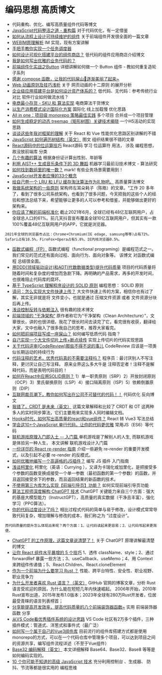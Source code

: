 # 编码思想 高质博文
* 代码重构、优化、编写高质量组件代码等博文
* [JavaScript代码整洁之道 - 重构篇](https://mp.weixin.qq.com/s/PYu4x2SG4Oq7VOkUXPaGPQ) 对于代码优化，有一定借鉴
* [如何从流程上设计可持续维护的组件](https://mp.weixin.qq.com/s/ZMvVw47BU1sLBPs4N18Jcw) 关于前端组件开发很全面的一篇文章
* [WEBIM原理解析](https://mp.weixin.qq.com/s/IGTirxb6Cg7c_uMrHyvhHw) IM 实现，现有方案讲解
* [手把手教你实现一个任务调度器](https://mp.weixin.qq.com/s/O6fAOodJq6pyJnqy1IuqEg) 
* [如何设计可视化搭建平台的组件商店？](https://juejin.cn/post/6986824393653485605) 低代码的组件应用商店介绍博文
* [我是如何写出优雅的业务代码的？](https://www.yuque.com/docs/share/75ab949d-5273-4759-b2ef-3b1f1c662668)
* [前端组件化实战之Button](https://juejin.cn/post/6990511054224621598) 详细讲解如何做一个 Button 组件 - 教如何重复造轮子系列
* [感谢 compose 函数，让我的代码屎山💩逐渐美丽了起来~](https://juejin.cn/post/6989020415444123662?from=main_page#heading-7)
* [Web 动画原则及技巧浅析](https://github.com/chokcoco/iCSS/issues/121) 关于 网页动画的十二原则 的展开分析
* [企业级应用搭建平台是如何设计资产体系的？](https://mp.weixin.qq.com/s/rihJS2GCcQ3wzODw7PHTaA) 低代码、无代码：参考传统行业对比 软件行业如何做流水线？
* [电商最小存货 - SKU 和 算法实现](https://mp.weixin.qq.com/s/A2BLVnhas49Z1pj6OubymA) 电商算法干货博文
* [以生产消费模式设计国际化方案](https://mp.weixin.qq.com/s/QfTf02GrEXrbCnQswnWFuQ) 国际化 线上加载慢 优化思路
* [All in one：项目级 monorepo 策略最佳实践](https://segmentfault.com/a/1190000039157365) 多个项目 合并成一个项目管理
* [如何生成稳定的动态 treemap（矩形树图）关键技术揭晓](https://mp.weixin.qq.com/s/IxfbVPc8Nx_8x-C9g3eyMw) 一个H5活动的实现思路
* [谈谈这些年我对框架的理解](https://mp.weixin.qq.com/s/mZ7KuFjyCWNCAq7HnXg96A) 关于 React 和 Vue 性能优化思路区别讲解的不错
* [JavaScript 如何遍历树结构（英文）](https://github.com/ruanyf/weekly/blob/master/docs/issue-179.md) 图文 组织结果很不错的文章
* [React源码中的位运算技巧](https://mp.weixin.qq.com/s/zrfmXGHK4PG8B6pdGYO6Aw) React源码 学习 位运算符 用法， 涉及 编程思想， 故没放前端库 分类
* [几个有趣的算法](https://mp.weixin.qq.com/s/6ootL9DEuNa1UPk4jZ_cXg) 根据身份证计算出性别、年龄等
* [利用 AIST++ 生成音乐条件下的 3D 舞蹈](https://mp.weixin.qq.com/s/qJMmyH3ep197TZ4ECxWWZA) 机器学习最前沿技术博文 - 算法研究
* [如何找到数组里的唯一数？](https://yonatankra.com/how-to-find-a-unique-number-in-a-list-of-pairs/) mark! 有些业务场景需要用到！
* [JavaScript开发者应懂的33个概念](https://github.com/stephentian/33-js-concepts)
* [给自己卷一个 LRU 和 LFU 缓存淘汰算法作为礼物吧。](https://halfrost.com/lru_lfu_interview/) 高质量算法博文
* [我做系统架构的一些原则](https://coolshell.cn/articles/21672.html) 架构师左耳朵耗子（陈皓）的文章。“工作 20 多年了，看到了很多公司系统架构，也看到了很多问题，今天把我的这些个人的经验和想法总结下来，希望能够让更多的人可以参考和借鉴，并能够做出更好的架构来。
* [你应该了解的前端标准化](https://mp.weixin.qq.com/s/6zdppvbLyPz9cd8ZWGdUVA) 截止2021年6月，全球已经有48亿互联网用户，占全球总人口的61%。前几天抖音宣布覆盖全球10亿互联网用户，但其实有一款100%覆盖48亿互联网用户的APP，它就是浏览器。
```
2021年全球的浏览器市占比：Chrome+Chromium(IE edage, samsung等等)占有72%，Safari占有18.5%，FireFox+Opera占有5.8%，IE内核浏览器0.5%。
```
* [函数式编程（FP）](https://mp.weixin.qq.com/s/ttQy_v-_QBKjcz2LPZvfNQ) 函数式编程（functional programing）是编程范式之一。我们常见的范式还有面向过程、面向行为、面向对象等。 该博文 对函数式编程 总结很全面。
* [用DDD(领域驱动设计)和ADT(代数数据类型)提升代码质量](https://mp.weixin.qq.com/s/AGfuCxsUPv_5djEXYcuyNw) 项目的代码质量将随着时间和复杂度的增加而急剧下降。再明确的产品需求，再多的开发时间，也很难阻止代码库的腐坏。
* [基于 TypeScript 理解程序设计的 SOLID 原则](https://mp.weixin.qq.com/s/mz5S1iiRWkk-KKJg5lOOJQ) 编程思想： SOLID 原则
* [请问：怎么实现大文件快速上传？](https://juejin.cn/post/7074534222748188685) 大文件快速上传的方案，相信你也有过了解，其实无非就是将 文件变小，也就是通过 压缩文件资源 或者 文件资源分块 后再上传。
* [浅谈控制反转与依赖注入](https://zhuanlan.zhihu.com/p/33492169) 很有趣的技术博文
* [前端领域的 “干净架构”](https://juejin.cn/post/7054888223830441991) 原作者称它为“干净架构（Clean Architecture）”，文章很长，讲的也很详细，我花了很长时间去读完了它，看完很有收获，翻译给大家，文中也融入了很多我自己的思考，推荐大家看完。
* [如何把前端项目写成一座屎山？](https://juejin.cn/post/7086735198942920712) 如何编写低质代码 指南？
* [自己实现一个大文件切片上传+断点续传](https://mp.weixin.qq.com/s/SyP0zUsRHsTDyEQoab4fXg) 实现上传切片的代码实现思路
* [关于代码评审(CodeReview)那些不得不说的事儿](https://mp.weixin.qq.com/s/EvQzG5esLfWAWbqflkU0WA) CodeReview 应该是一项类似长期运动的持续行为
* [代码注释的艺术，优秀代码真的不需要注释吗？](https://mp.weixin.qq.com/s/nKKy51_ndYiqJiUAng9C9g) 程序员：最讨厌别人不写注释，更讨厌让自己写注释。 原来业界这么多大牛是 注释否定者！注释不是解释代码，而是表明代码目的！
* [如何在React中应用SOLID原则？](https://mp.weixin.qq.com/s?__biz=MzU2MTIyNDUwMA==&mid=2247503780&idx=1&sn=e8324e68d22db59490bcd951fb5834dc&chksm=fc7e81ffcb0908e906d7d242b1d99c2fbc348370ba9f10d88ef1c2c2bddeb1eb5b5654b3972e&token=1337558608&lang=zh_CN#rd) 1）单一职责原则（SRP）2）开放封闭原则（OCP）3）里氏替换原则（LSP）4）接口隔离原则（ISP）5）依赖倒置原则（DIP）
* [互联网裁员潮下，教你如何写出在公司不可替代的代码！！](https://juejin.cn/post/7126888773647876110) 代码优化 反向博文
* [我错了，CRDT 是未来（英文）](https://josephg.com/blog/crdts-are-the-future/) 这篇文章解释和比较了 CRDT 和 OT 这两种多人的实时同步算法，它们主要用来实现多人同时编辑文档。
* [Hooks时代，如何写出高质量的react和vue组件？](https://mp.weixin.qq.com/s/_A3CmH9awg_2z3mCu8odQQ) React 转 Vue3 写法总结
* [学会这10+个JavaScript 单行代码，让你的代码更优雅](https://mp.weixin.qq.com/s/ST4we1SBCjP_W-LT-k0Jag) 常用JS（ES6）等代码
* [联机游戏原理入门即入土 -- 入门篇 ](https://mp.weixin.qq.com/s?__biz=MzkxNTIwMzU5OQ==&mid=2247495741&idx=1&sn=140145af9fd8e838a5ded3200b3bd049&chksm=c160035df6178a4bf370378ab630ad924f589f307289f8bffb5056c2cf3db00b7945c02f9c05&token=1395032296&lang=zh_CN#rd) 单机游戏是了解别人的人生, 而联机游戏是体验另一种人生， 本文讲解 联机游戏设计入门篇
* [一份详尽的 React re-render 指南](https://mp.weixin.qq.com/s/SH7N2f5ZhUhysQ7_G2s9rQ) 介绍一些避免 re-render 的重要开发模式，以及引起不必要 re-render 的反模式。
* [如何优雅地编写一个高逼格的JS插件？](https://mp.weixin.qq.com/s?__biz=MzIzNjQ0MjcwNw==&mid=2247484294&idx=1&sn=f6595bc93cc374c0703e9b13fb31ad7b&chksm=e8d686badfa10facf82e4d62f513a3bca853d82eda2abe506ba580dc57db676c1a3ac435ec9b&token=795841537&lang=zh_CN#rd) 编写 JS 插件 入门指南
* [浅谈柯里化](https://mp.weixin.qq.com/s/oEd2ZRosqAG_n-HYBNzllQ) 柯里化（英语：Currying ），又译为卡瑞化或加里化，是把接受多个参数的函数变换成接受一个单一参数（最初函数的第一个参数）的函数，并且返回接受余下的参数，而且返回结果的新函数的技术。
* [不使用第三方库怎么实现【前端引导页】功能？](https://mp.weixin.qq.com/s/-O_AnG2pc5H5hLcwu9PTCA) 如何实现前端引导页功能
* [算法工程师深度解构 ChatGPT 技术](https://mp.weixin.qq.com/s/QA8ZOtCDP1X2EKzpZCY0RA) ChatGPT 关键能力来自三个方面：强大的基座大模型能力（InstructGPT），高质量的真实数据（干净且丰富），强化学习（PPO算法）。
* [你的代码过度设计了吗？](https://mp.weixin.qq.com/s?__biz=Mzg3NTcwMTUzNA==&mid=2247492705&idx=1&sn=47a4d61ca02ed40d203b42d8eff02d43&chksm=cf3fd010f848590680ebbb6e29b31a7e8f9b321e3b6f8fd490339d6f38789f36115bb7b4b36f&token=672176664&lang=zh_CN#rd) 相比过程式代码的简单与易于修改，设计模式常常导致代码复杂，增加理解与修改的成本，我们称之为 “过度设计”。
```
而代码质量的提升怎么体现出来呢？两个方面：1、让代码读起来更容易；2、让代码写起来更简便。
```
* [ChatGPT 的工作原理，这篇文章说清楚了！](https://mp.weixin.qq.com/s/gMYr8KwC_S3G4tKKMmjwxw) 关于 ChatGPT 原理讲解最清楚的博文
* [让你 React 组件水平暴增的 5 个技巧](https://mp.weixin.qq.com/s?__biz=Mzg3OTYzMDkzMg==&mid=2247496859&idx=1&sn=6f822d3df9763654faf83f11d1a886c5&chksm=cf033ba0f874b2b61c7ac9973cf439edc0167f2ccf1c177aaf9cad10118b9ef743febb9bbe36&token=2133551871&lang=zh_CN#rd) 1、透传 className、style；2、通过 forwardRef 暴露一些方法；3、useCallback、useMemo；4、用 Context 来跨组件传递值；5、React.Children、React.cloneElement
* [作为一个前端为什么要学习 Rust ？](https://juejin.cn/post/7264582065869127732?share_token=5387e7bf-cfec-4123-bb63-cc851a86dc72) 性能、跨平台特性、安全性、职业视野、职业竞争力
* [为什么开发者喜欢 Rust 语言？（英文）](https://github.blog/2023-08-30-why-rust-is-the-most-admired-language-among-developers/) GitHub 官网的博客文章，分析 Rust 语言受欢迎的原因，为什么能在短短几年内快速崛起。 2006年开始，2010年Rust宣布出道，2015年发布1.0版本；2023年全球有280万Rust开发者，位居最受青睐的语言列表榜首；
* [分享能提高开发效率，提高代码质量的八个前端装饰器函数~](https://mp.weixin.qq.com/s?__biz=Mzg2NjY2NTcyNg==&mid=2247490056&idx=1&sn=9dcbf2cae914a557477b070fb8a50fdb&chksm=ce460f99f931868f29cbf105427ce58e456fb618cb776dc55cf108e456ff5b82fb263bfd4d58&token=263092570&lang=zh_CN#rd) 实用 前端装饰器函数 分享
* [从VS Code看优秀插件系统的设计思路](https://mp.weixin.qq.com/s/rf-onLvIVIFP6XGGuIVG9Q) VS Code 社区有2万多个插件，三种插件模式：管道式、洋葱式和事件式（最广泛）
* [如何写一个属于自己的Vue3组件库](https://mp.weixin.qq.com/s/pqu7t7fn79EIoBLjuV69ag) 目前流行的组件库搭建方式都是使用monorepo的方式，可以在一个代码仓库中管理多个项目，可以达到项目之间的资源共享，编写组件流程详述（不至于Vue组件）
* [Base32 编码解释（英文）](https://ptrchm.com/posts/base32-explained/) 本文详细解释 Base64、Base32、Base8 等等是如何编码实现的。
* [10 个你可能不知道的高级 JavaScript 技术](https://mp.weixin.qq.com/s?__biz=MjM5MDA2MTI1MA==&mid=2649142189&idx=2&sn=303eb1ee2f41d8d4631305b61ebe468d&scene=21#wechat_redirect) 充分利用控制台 、生成器、 防抖、节流等都是很实用的 编程思维